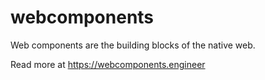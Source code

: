 # webcomponents

Web components are the building blocks of the native web.

Read more at https://webcomponents.engineer
